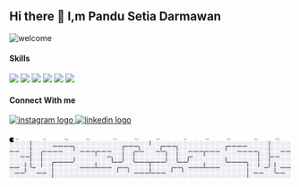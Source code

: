 ## Hi there 👋 I,m Pandu Setia Darmawan

![welcome](https://media2.giphy.com/media/v1.Y2lkPTc5MGI3NjExZGJycnpyaGJ4aXZ0b2E0OWNkdzFtanJ1bTI0cG5lMDFkN2o4NHI0MiZlcD12MV9pbnRlcm5hbF9naWZfYnlfaWQmY3Q9Zw/fWtJrVD5I2WIJRmfAw/giphy.gif)


#### Skills

<img src="https://img.shields.io/badge/HTML5-E34F26?style=for-the-badge&logo=html5&logoColor=white" /> <img src="https://img.shields.io/badge/CSS3-1572B6?style=for-the-badge&logo=css3&logoColor=white" /> <img src="https://img.shields.io/badge/JavaScript-323330?style=for-the-badge&logo=javascript&logoColor=F7DF1E" /> <img src="https://img.shields.io/badge/React-20232A?style=for-the-badge&logo=react&logoColor=61DAFB" /> <img src="https://img.shields.io/badge/Tailwind_CSS-38B2AC?style=for-the-badge&logo=tailwind-css&logoColor=white" /> <img src="https://img.shields.io/badge/Laravel-FF2D20?style=for-the-badge&logo=laravel&logoColor=white" />


#### Connect With me

<div align="left">
  <a href="https://www.instagram.com/pandusetia.d/" target="_blank">
    <img src="https://raw.githubusercontent.com/maurodesouza/profile-readme-generator/master/src/assets/icons/social/instagram/default.svg" width="52" height="40" alt="instagram logo"  />
  </a>
  <a href="https://www.linkedin.com/in/pandusetia-darmawan" target="_blank">
    <img src="https://raw.githubusercontent.com/maurodesouza/profile-readme-generator/master/src/assets/icons/social/linkedin/default.svg" width="52" height="40" alt="linkedin logo"  />
  </a>
</div>

###

<picture>
  <source media="(prefers-color-scheme: dark)" srcset="https://raw.githubusercontent.com/codewithpandu/codewithpandu/output/pacman-contribution-graph-dark.svg">
  <source media="(prefers-color-scheme: light)" srcset="https://raw.githubusercontent.com/codewithpandu/codewithpandu/output/pacman-contribution-graph.svg">
  <img alt="pacman contribution graph" src="https://raw.githubusercontent.com/codewithpandu/codewithpandu/output/pacman-contribution-graph.svg">
</picture>

###


